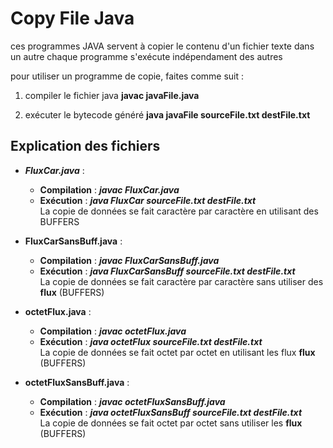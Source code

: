 # Copy File Java

ces programmes JAVA servent à copier le contenu d'un fichier texte dans un autre 
chaque programme s'exécute indépendament des autres 

pour utiliser un programme de copie, faites comme suit :
  1. compiler le fichier java 
      **javac javaFile.java**
  
  2. exécuter le bytecode généré
      **java javaFile sourceFile.txt destFile.txt**
      
## Explication des fichiers 
- ***FluxCar.java*** : 
    - **Compilation** : ***javac FluxCar.java***
    - **Exécution** : ***java FluxCar sourceFile.txt destFile.txt***<br>
La copie de données se fait caractère par caractère en utilisant des BUFFERS
      
- **FluxCarSansBuff.java** : 
    - **Compilation** : ***javac FluxCarSansBuff.java***
    - **Exécution** : ***java FluxCarSansBuff sourceFile.txt destFile.txt***<br>
La copie de données se fait caractère par caractère sans utiliser des **flux** (BUFFERS)


- **octetFlux.java** : 
    - **Compilation** : ***javac octetFlux.java***
    - **Exécution** : ***java octetFlux sourceFile.txt destFile.txt***<br>
La copie de données se fait octet par octet en utilisant les flux **flux** (BUFFERS)


- **octetFluxSansBuff.java** : 
    - **Compilation** : ***javac octetFluxSansBuff.java***
    - **Exécution** : ***java octetFluxSansBuff sourceFile.txt destFile.txt***<br>
La copie de données se fait octet par octet sans utiliser les **flux** (BUFFERS)


